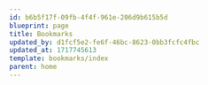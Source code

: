 ```yaml
---
id: b6b5f17f-09fb-4f4f-961e-206d9b615b5d
blueprint: page
title: Bookmarks
updated_by: d1fcf5e2-fe6f-46bc-8623-0bb3fcfc4fbc
updated_at: 1717745613
template: bookmarks/index
parent: home
---
```


